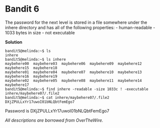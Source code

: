 # Bandit 6

The password for the next level is stored in a file somewhere under the inhere directory and has all of the following properties: - human-readable - 1033 bytes in size - not executable

**Solution**

```
bandit5@melinda:~$ ls 
inhere
bandit5@melinda:~$ ls inhere
maybehere00  maybehere03  maybehere06  maybehere09  maybehere12  maybehere15  maybehere18
maybehere01  maybehere04  maybehere07  maybehere10  maybehere13  maybehere16  maybehere19
maybehere02  maybehere05  maybehere08  maybehere11  maybehere14  maybehere17
bandit5@melinda:~$ find inhere -readable -size 1033c ! -executable
inhere/maybehere07/.file2
bandit5@melinda:~$ cat inhere/maybehere07/.file2
DXjZPULLxYr17uwoI01bNLQbtFemEgo7
```

Password is DXjZPULLxYr17uwoI01bNLQbtFemEgo7

*All descriptions are borrowed from OverTheWire.*
